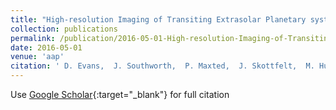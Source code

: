 ```yaml
---
title: "High-resolution Imaging of Transiting Extrasolar Planetary systems (HITEP). I. Lucky imaging observations of 101 systems in the southern hemisphere"
collection: publications
permalink: /publication/2016-05-01-High-resolution-Imaging-of-Transiting-Extrasolar-Planetary-systems-HITEP-I-Lucky-imaging-observations-of-101-systems-in-the-southern-hemisphere
date: 2016-05-01
venue: 'aap'
citation: ' D. Evans,  J. Southworth,  P. Maxted,  J. Skottfelt,  M. Hundertmark,  U. Jørgensen,  M. Dominik,  K. Alsubai,  M. Andersen,  V. Bozza,  D. Bramich,  M. Burgdorf,  S. Ciceri,  G. D&apos;Ago,  R. Figuera Jaimes,  S. Gu,  T. Haugbølle,  T. Hinse,  D. Juncher,  N. Kains,  E. Kerins,  H. Korhonen,  M. Kuffmeier,  L. Mancini,  N. Peixinho,  A. Popovas,  M. Rabus,  S. Rahvar,  R. Schmidt,  C. Snodgrass,  D. Starkey,  J. Surdej,  R. Tronsgaard,  C. von Essen,  Yi-Bo Wang,  O. Wertz, &quot;High-resolution Imaging of Transiting Extrasolar Planetary systems (HITEP). I. Lucky imaging observations of 101 systems in the southern hemisphere.&quot; aap, 2016.'
---
```

Use [Google Scholar](https://scholar.google.com/scholar?q=High+resolution+Imaging+of+Transiting+Extrasolar+Planetary+systems+(HITEP).+I.+Lucky+imaging+observations+of+101+systems+in+the+southern+hemisphere){:target="_blank"} for full citation